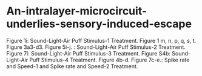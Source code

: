 # An-intralayer-microcircuit-underlies-sensory-induced-escape
Figure 1i: Sound-Light-Air Puff Stimulus-1 Treatment.
Figure 1 m, n, p, q, s, t. Figure 3a3-d3. Figure 5i-j. : Sound-Light-Air Puff Stimulus-2 Treatment.
Figure 7l: Sound-Light-Air Puff Stimulus-3 Treatment.
Figure S4b: Sound-Light-Air Puff Stimulus-4 Treatment.
Figure 4b-d. Figure 7c-e.: Spike rate and Speed-1 and Spike rate and Speed-2 Treatment.
